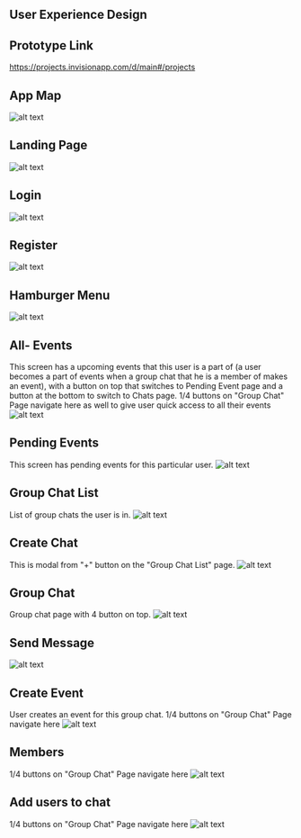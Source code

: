 ## User Experience Design

## Prototype Link
https://projects.invisionapp.com/d/main#/projects

## App Map
![alt text](https://github.com/software-students-fall2021/user-experience-design-farhan-nur-isfar/blob/main/ux-design/app-map.png?raw=true)

## Landing Page
![alt text](https://github.com/software-students-fall2021/user-experience-design-farhan-nur-isfar/blob/main/ux-design/wireframes/landing.png?raw=true)

## Login
![alt text](https://github.com/software-students-fall2021/user-experience-design-farhan-nur-isfar/blob/main/ux-design/wireframes/login.png?raw=true)

## Register
![alt text](https://github.com/software-students-fall2021/user-experience-design-farhan-nur-isfar/blob/main/ux-design/wireframes/register.png?raw=true)
## Hamburger Menu
![alt text](https://github.com/software-students-fall2021/user-experience-design-farhan-nur-isfar/blob/main/ux-design/wireframes/sliding-menu.png?raw=true)
## All- Events
This screen has a upcoming events that this user is a part of (a user becomes a part of events when a group chat that he is a member of makes an event), with a button on top that switches to Pending Event page and a button at the bottom to switch to Chats page.
1/4 buttons on "Group Chat" Page navigate here as well to give user quick access to all their events
![alt text](https://github.com/software-students-fall2021/user-experience-design-farhan-nur-isfar/blob/main/ux-design/wireframes/all-events.png?raw=true)
## Pending Events
This screen has pending events for this particular user.
![alt text](https://github.com/software-students-fall2021/user-experience-design-farhan-nur-isfar/blob/main/ux-design/wireframes/pending-events.jpg?raw=true)
## Group Chat List
List of group chats the user is in.
![alt text](https://github.com/software-students-fall2021/user-experience-design-farhan-nur-isfar/blob/main/ux-design/wireframes/group-chat-list.png?raw=true)
## Create Chat
This is modal from "+" button on the "Group Chat List" page.
![alt text](https://github.com/software-students-fall2021/user-experience-design-farhan-nur-isfar/blob/main/ux-design/wireframes/create-chat.png?raw=true)
## Group Chat
Group chat page with 4 button on top.
![alt text](https://github.com/software-students-fall2021/user-experience-design-farhan-nur-isfar/blob/main/ux-design/wireframes/group-chat.png?raw=true)
## Send Message
![alt text](https://github.com/software-students-fall2021/user-experience-design-farhan-nur-isfar/blob/main/ux-design/wireframes/send-message.png?raw=true)
## Create Event
User creates an event for this group chat.
1/4 buttons on "Group Chat" Page navigate here 
![alt text](https://github.com/software-students-fall2021/user-experience-design-farhan-nur-isfar/blob/main/ux-design/wireframes/create-event.png?raw=true)
## Members
1/4 buttons on "Group Chat" Page navigate here 
![alt text](https://github.com/software-students-fall2021/user-experience-design-farhan-nur-isfar/blob/main/ux-design/wireframes/members.png?raw=true)
## Add users to chat
1/4 buttons on "Group Chat" Page navigate here 
![alt text](https://github.com/software-students-fall2021/user-experience-design-farhan-nur-isfar/blob/main/ux-design/wireframes/add-users-to-chat.png?raw=true)



